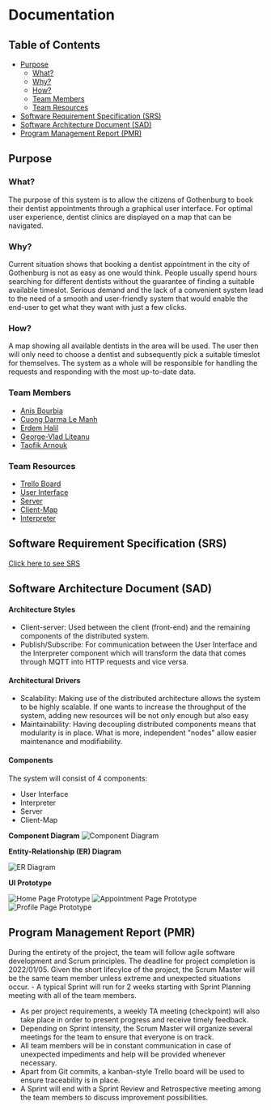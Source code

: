 # Documentation

## Table of Contents

- [Purpose](#purpose) 
    - [What?](#what)
    - [Why?](#why)
    - [How?](#how)
    - [Team Members](#team-members)
    - [Team Resources](#team-resources)
- [Software Requirement Specification (SRS)](#software-requirement-specification-srs)
- [Software Architecture Document (SAD)](#software-architecture-document-sad)
- [Program Management Report (PMR)](#program-management-report-pmr)

## Purpose

### What?
The purpose of this system is to allow the citizens of Gothenburg to book their dentist appointments through a graphical user interface. For optimal user experience, dentist clinics are displayed on a map that can be navigated. 

### Why?
Current situation shows that booking a dentist appointment in the city of Gothenburg is not as easy as one would think. People usually spend hours searching for different dentists without the guarantee of finding a suitable available timeslot. Serious demand and the lack of a convenient system lead to the need of a smooth and user-friendly system that would enable the end-user to get what they want with just a few clicks. 

### How?
A map showing all available dentists in the area will be used. The user then will only need to choose a dentist and subsequently pick a suitable timeslot for themselves. The system as a whole will be responsible for handling the requests and responding with the most up-to-date data.

### Team Members
- [Anis Bourbia](https://git.chalmers.se/bourbia)
- [Cuong Darma Le Manh](https://git.chalmers.se/darma)
- [Erdem Halil](https://git.chalmers.se/erdemh)
- [George-Vlad Liteanu](https://git.chalmers.se/liteanu)
- [Taofik Arnouk](https://git.chalmers.se/arnouk)

### Team Resources

- [Trello Board](https://trello.com/b/W8kZA5nU/dit355)
- [User Interface](https://git.chalmers.se/courses/dit355/test-teams-formation/team-2/client)
- [Server](https://git.chalmers.se/courses/dit355/test-teams-formation/team-2/server)
- [Client-Map](https://git.chalmers.se/courses/dit355/test-teams-formation/team-2/client-map)
- [Interpreter](https://git.chalmers.se/courses/dit355/test-teams-formation/team-2/interpreter)

## Software Requirement Specification (SRS)
[Click here to see SRS](./srs/specification.md)

## Software Architecture Document (SAD)

#### Architecture Styles
- Client-server:
Used between the client (front-end) and the remaining components of the distributed system.
- Publish/Subscribe:
For communication between the User Interface and the Interpreter component which will transform the data that comes through MQTT into HTTP requests and vice versa.

#### Architectural Drivers
- Scalability:
Making use of the distributed architecture allows the system to be highly scalable. If one wants to increase the throughput of the system, adding new resources will be not only enough but also easy
- Maintainability:
Having decoupling distributed components means that modularity is in place. What is more, independent "nodes" allow easier maintenance and modifiability.


#### Components
The system will consist of 4 components:
- User Interface
- Interpreter
- Server
- Client-Map

**Component Diagram**
![Component Diagram](./images/component.png)

**Entity-Relationship (ER) Diagram**

![ER Diagram](./images/ER.png)

**UI Prototype**

![Home Page Prototype](./images/homepage.png)
![Appointment Page Prototype](./images/calendar.png)
![Profile Page Prototype](./images/profile.png)

## Program Management Report (PMR)
During the entirety of the project, the team will follow agile software development and Scrum principles. The deadline for project completion is 2022/01/05. Given the short lifecylce of the project, the Scrum Master will be the same team member unless extreme and unexpected situations occur. - A typical Sprint will run for 2 weeks starting with Sprint Planning meeting with all of the team members. 
- As per project requirements, a weekly TA meeting (checkpoint) will also take place in order to present progress and receive timely feedback. 
- Depending on Sprint intensity, the Scrum Master will organize several meetings for the team to ensure that everyone is on track. 
- All team members will be in constant communication in case of unexpected impediments and help will be provided whenever necessary. 
- Apart from Git commits, a kanban-style Trello board will be used to ensure traceability is in place. 
- A Sprint will end with a Sprint Review and Retrospective meeting among the team members to discuss improvement possibilities.
